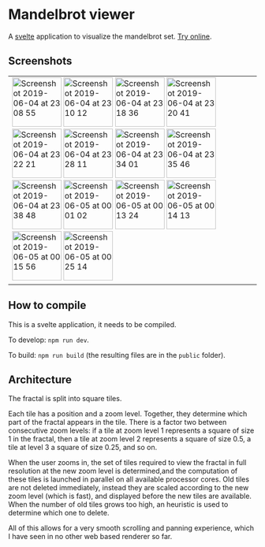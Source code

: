 # Mandelbrot viewer

A [svelte](https://svelte.dev/) application to visualize the mandelbrot set.
[Try online](https://mandelbrot-svelte.netlify.com/).

## Screenshots

<table>
<tr><td>
<img width="100" height="100" alt="Screenshot 2019-06-04 at 23 08 55" src="https://user-images.githubusercontent.com/552629/58944904-053f2280-8783-11e9-942a-4e48783c6910.png">
<img width="100" height="100" alt="Screenshot 2019-06-04 at 23 10 12" src="https://user-images.githubusercontent.com/552629/58944441-294e3400-8782-11e9-91d4-2d0f659c637a.png">
<img width="100" height="100" alt="Screenshot 2019-06-04 at 23 18 36" src="https://user-images.githubusercontent.com/552629/58944442-294e3400-8782-11e9-8e32-bd6697a6ca51.png">
<img width="100" height="100" alt="Screenshot 2019-06-04 at 23 20 41" src="https://user-images.githubusercontent.com/552629/58944443-294e3400-8782-11e9-8e3c-12aed1099195.png">
<img width="100" height="100" alt="Screenshot 2019-06-04 at 23 22 21" src="https://user-images.githubusercontent.com/552629/58944444-29e6ca80-8782-11e9-8d07-3595244d691a.png">
<img width="100" height="100" alt="Screenshot 2019-06-04 at 23 28 11" src="https://user-images.githubusercontent.com/552629/58944445-29e6ca80-8782-11e9-9a17-e8abb81a9928.png">
<img width="100" height="100" alt="Screenshot 2019-06-04 at 23 34 01" src="https://user-images.githubusercontent.com/552629/58944446-29e6ca80-8782-11e9-9324-349e73b1809e.png">
<img width="100" height="100" alt="Screenshot 2019-06-04 at 23 35 46" src="https://user-images.githubusercontent.com/552629/58944447-29e6ca80-8782-11e9-891a-2f4101d32072.png">
<img width="100" height="100" alt="Screenshot 2019-06-04 at 23 38 48" src="https://user-images.githubusercontent.com/552629/58944448-2a7f6100-8782-11e9-818a-3bd0a45c7c55.png">
<img width="100" height="100" alt="Screenshot 2019-06-05 at 00 01 02" src="https://user-images.githubusercontent.com/552629/58944449-2a7f6100-8782-11e9-8f59-fcc9485e1653.png">
<img width="100" height="100" alt="Screenshot 2019-06-05 at 00 13 24" src="https://user-images.githubusercontent.com/552629/58944453-2b17f780-8782-11e9-8518-0085b53feb4b.png">
<img width="100" height="100" alt="Screenshot 2019-06-05 at 00 14 13" src="https://user-images.githubusercontent.com/552629/58944454-2b17f780-8782-11e9-9ff6-68dffc5f8f06.png">
<img width="100" height="100" alt="Screenshot 2019-06-05 at 00 15 56" src="https://user-images.githubusercontent.com/552629/58944455-2b17f780-8782-11e9-8dad-89d7ad032f1e.png">
<img width="100" height="100" alt="Screenshot 2019-06-05 at 00 25 14" src="https://user-images.githubusercontent.com/552629/58944456-2bb08e00-8782-11e9-9da5-d9f6053837d3.png">
</tr>
</table>

## How to compile

This is a svelte application, it needs to be compiled.

To develop: `npm run dev`.

To build: `npm run build` (the resulting files are in the `public` folder).

## Architecture

The fractal is split into square tiles.

Each tile has a position and a zoom level. Together, they determine which part of the fractal appears in the tile.
There is a factor two between consecutive zoom levels: if a tile at zoom level 1 represents a square of size 1 in the fractal, then a tile at zoom level 2 represents a square of size 0.5, a tile at level 3 a square of size 0.25, and so on.

When the user zooms in, the set of tiles required to view the fractal in full resolution at the new zoom level is determined,and the computation of these tiles is launched in parallel on all available processor cores. Old tiles are not deleted immediately, instead they are scaled according to the new zoom level (which is fast), and displayed before the new tiles are available. When the number of old tiles grows too high, an heuristic is used to determine which one to delete.

All of this allows for a very smooth scrolling and panning experience, which I have seen in no other web based renderer so far.
